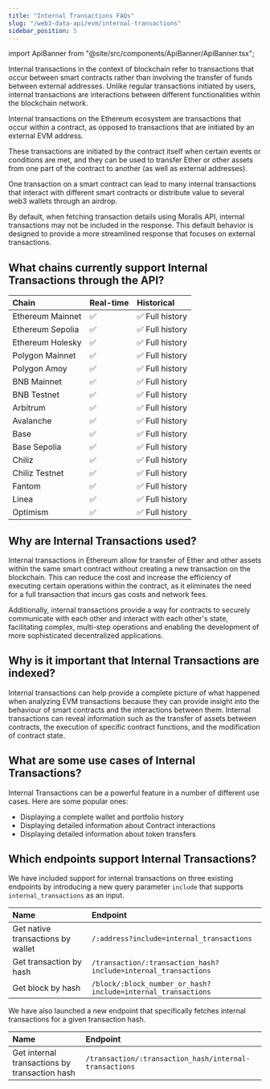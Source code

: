 ```yaml
---
title: "Internal Transactions FAQs"
slug: "/web3-data-api/evm/internal-transactions"
sidebar_position: 5
---
```


import ApiBanner from "@site/src/components/ApiBanner/ApiBanner.tsx";

Internal transactions in the context of blockchain refer to transactions that occur between smart contracts rather than involving the transfer of funds between external addresses. Unlike regular transactions initiated by users, internal transactions are interactions between different functionalities within the blockchain network.

Internal transactions on the Ethereum ecosystem are transactions that occur within a contract, as opposed to transactions that are initiated by an external EVM address.

These transactions are initiated by the contract itself when certain events or conditions are met, and they can be used to transfer Ether or other assets from one part of the contract to another (as well as external addresses).

One transaction on a smart contract can lead to many internal transactions that interact with different smart contracts or distribute value to several web3 wallets through an airdrop.

By default, when fetching transaction details using Moralis API, internal transactions may not be included in the response. This default behavior is designed to provide a more streamlined response that focuses on external transactions.

## What chains currently support Internal Transactions through the API?

| Chain            | Real-time | Historical      |
| :--------------- | :-------- | :-------------- |
| Ethereum Mainnet | ✅        | ✅ Full history |
| Ethereum Sepolia | ✅        | ✅ Full history |
| Ethereum Holesky | ✅        | ✅ Full history |
| Polygon Mainnet  | ✅        | ✅ Full history |
| Polygon Amoy     | ✅        | ✅ Full history |
| BNB Mainnet      | ✅        | ✅ Full history |
| BNB Testnet      | ✅        | ✅ Full history |
| Arbitrum         | ✅        | ✅ Full history |
| Avalanche        | ✅        | ✅ Full history |
| Base             | ✅        | ✅ Full history |
| Base Sepolia     | ✅        | ✅ Full history |
| Chiliz           | ✅        | ✅ Full history |
| Chiliz Testnet   | ✅        | ✅ Full history |
| Fantom           | ✅        | ✅ Full history |
| Linea            | ✅        | ✅ Full history |
| Optimism         | ✅        | ✅ Full history |

## Why are Internal Transactions used?

Internal transactions in Ethereum allow for transfer of Ether and other assets within the same smart contract without creating a new transaction on the blockchain. This can reduce the cost and increase the efficiency of executing certain operations within the contract, as it eliminates the need for a full transaction that incurs gas costs and network fees.

Additionally, internal transactions provide a way for contracts to securely communicate with each other and interact with each other's state, facilitating complex, multi-step operations and enabling the development of more sophisticated decentralized applications.

## Why is it important that Internal Transactions are indexed?

Internal transactions can help provide a complete picture of what happened when analyzing EVM transactions because they can provide insight into the behaviour of smart contracts and the interactions between them. Internal transactions can reveal information such as the transfer of assets between contracts, the execution of specific contract functions, and the modification of contract state.

## What are some use cases of Internal Transactions?

Internal Transactions can be a powerful feature in a number of different use cases. Here are some popular ones:

- Displaying a complete wallet and portfolio history
- Displaying detailed information about Contract interactions
- Displaying detailed information about token transfers

## Which endpoints support Internal Transactions?

We have included support for internal transactions on three existing endpoints by introducing a new query parameter `include` that supports `internal_transactions` as an input.

| Name                              | Endpoint                                                       |
| :-------------------------------- | :------------------------------------------------------------- |
| Get native transactions by wallet | `/:address?include=internal_transactions`                      |
| Get transaction by hash           | `/transaction/:transaction_hash?include=internal_transactions` |
| Get block by hash                 | `/block/:block_number_or_hash?include=internal_transactions`   |

We have also launched a new endpoint that specifically fetches internal transactions for a given transaction hash.

| Name                                          | Endpoint                                               |
| :-------------------------------------------- | :----------------------------------------------------- |
| Get internal transactions by transaction hash | `/transaction/:transaction_hash/internal-transactions` |
